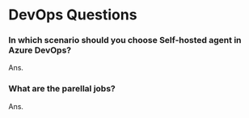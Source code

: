 # DevOps Questions

### In which scenario should you choose Self-hosted agent in Azure DevOps?

Ans.

### What are the parellal jobs?

Ans.


